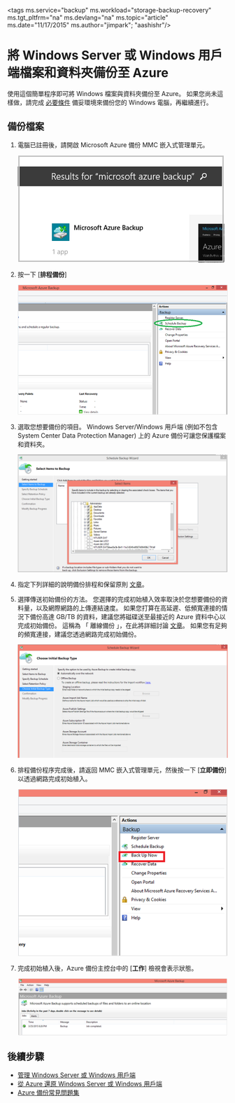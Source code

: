 <properties
   pageTitle="將 Windows Server 或 Windows 用戶端檔案與資料夾備份至 Azure | Microsoft Azure"
   description="使用簡單程序將 Windows Server 或 Windows 用戶端備份至 Azure。您可以透過幾個簡單步驟，將 Windows 檔案和資料夾備份至雲端。"
   services="backup"
   documentationCenter=""
   authors="aashishr"
   manager="jwhit"
   editor=""
   keywords="windows server backup; backup windows server"/>

<tags
   ms.service="backup"
   ms.workload="storage-backup-recovery"
     ms.tgt_pltfrm="na"
     ms.devlang="na"
     ms.topic="article"
     ms.date="11/17/2015"
     ms.author="jimpark"; "aashishr"/>


# 將 Windows Server 或 Windows 用戶端檔案和資料夾備份至 Azure

使用這個簡單程序即可將 Windows 檔案與資料夾備份至 Azure。 如果您尚未這樣做，請完成 [必要條件](backup-configure-vault.md#before-you-start) 備妥環境來備份您的 Windows 電腦，再繼續進行。

## 備份檔案

1. 電腦已註冊後，請開啟 Microsoft Azure 備份 MMC 嵌入式管理單元。

    ![搜尋結果](./media/backup-azure-backup-windows-server/result.png)

2. 按一下 [**排程備份**]

    ![Windows Server 備份排程](./media/backup-azure-backup-windows-server/schedulebackup.png)

3. 選取您想要備份的項目。 Windows Server/Windows 用戶端 (例如不包含 System Center Data Protection Manager) 上的 Azure 備份可讓您保護檔案和資料夾。

    ![Windows Server 備份項目](./media/backup-azure-backup-windows-server/items.png)

4. 指定下列詳細的說明備份排程和保留原則 [文章](backup-azure-backup-cloud-as-tape.md)。

5. 選擇傳送初始備份的方法。 您選擇的完成初始植入效率取決於您想要備份的資料量，以及網際網路的上傳連結速度。 如果您打算在高延遲、低頻寬連接的情況下備份高達 GB/TB 的資料，建議您將磁碟送至最接近的 Azure 資料中心以完成初始備份。 這稱為 「 離線備份 」，在此將詳細討論 [文章](backup-azure-backup-import-export.md)。 如果您有足夠的頻寬連接，建議您透過網路完成初始備份。

    ![Windows Server 初始備份](./media/backup-azure-backup-windows-server/initialbackup.png)

6. 排程備份程序完成後，請返回 MMC 嵌入式管理單元，然後按一下 [**立即備份**] 以透過網路完成初始植入。

    ![Windows Server 立即備份](./media/backup-azure-backup-windows-server/backupnow.png)

7. 完成初始植入後，Azure 備份主控台中的 [**工作**] 檢視會表示狀態。

    ![IR 已完成](./media/backup-azure-backup-windows-server/ircomplete.png)

## 後續步驟

- [管理 Windows Server 或 Windows 用戶端](backup-azure-manage-windows-server.md)
- [從 Azure 還原 Windows Server 或 Windows 用戶端](backup-azure-restore-windows-server.md)
- [Azure 備份常見問題集](backup-azure-backup-faq.md)





